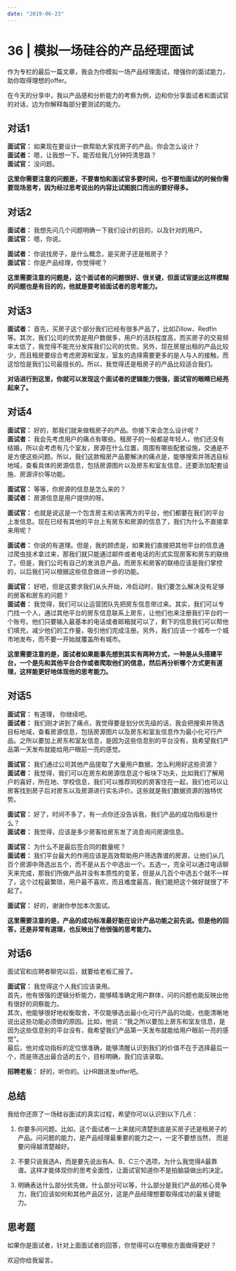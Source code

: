 ```yaml
---
date: "2019-06-23"
---  
```

      
# 36 | 模拟一场硅谷的产品经理面试
作为专栏的最后一篇文章，我会为你模拟一场产品经理面试，增强你的面试能力，助你取得理想的offer。

在今天的分享中，我以产品感和分析能力的考察为例，边和你分享面试者和面试官的对话，边为你解释每部分要测试的能力。

## 对话1

**面试官：** 如果现在要设计一款帮助大家找房子的产品，你会怎么设计？  
**面试者：** 嗯，让我想一下。能否给我几分钟捋清思路？  
**面试官：** 没问题。

**这里你需要注意的问题是，不要害怕和面试官多要时间，也不要怕面试的时候你需要现场思考，因为经过思考说出的内容比试图脱口而出的要好得多。**

## 对话2

**面试者：** 我想先问几个问题明确一下我们设计的目的，以及针对的用户。  
**面试官：** 嗯，你说。

**面试者：** 你说找房子，是什么概念，是买房子还是租房子？  
**面试官：** 你是产品经理，你觉得呢？

**这里需要注意的问题是，这个面试者的问题很好、很关键，但面试官提出这样模糊的问题也是有目的的，他就是要考验面试者的思考能力。**

## 对话3

**面试者：** 首先，买房子这个部分我们已经有很多产品了，比如Zillow、Redfin等。其次，我们公司的优势是用户数据多，用户的活跃程度高，而买房子的交易频率太低了，我觉得不能充分发挥我们公司的优势。另外，现在房屋出租的产品比较少，而且租房要综合考虑房源和室友，室友的选择需要更多的是人与人的接触，而这恰恰是我们公司最擅长的。所以，我觉得还是租房子的产品比较适合我们。

<!-- [[[read_end]]] -->

**对话进行到这里，你就可以发现这个面试者的逻辑能力很强，面试官的眼睛已经亮起来了。**

## 对话4

**面试官：** 好的，那我们就来做租房子的产品。你接下来会怎么设计呢？  
**面试者：** 我会先考虑用户的痛点有哪些。租房子的一般都是年轻人，他们还没有结婚，所以会考虑有几个室友，房源在什么位置，周围有哪些配套设施，交通是不是方便这些问题。所以，我们这款租房产品要解决的痛点是，能够搜索并筛选目标地域，查看具体的房源信息，包括房源图片以及房东和室友信息，还要添加配套设施、房源评价等功能。

**面试官：** 等等，你房源的信息是怎么来的？  
**面试者：** 房源信息是用户提供的呀。

**面试官：** 也就是说这是一个包含房主和访客两方的平台，他们都要在我们的平台上发信息。现在已经有其他的平台上有房东和房源的信息了，我们为什么不直接拿来用呢？

**面试者：** 你说的有道理。但是，我的顾虑是，如果我们直接把其他平台的信息通过爬虫技术拿过来，那我们就只能通过邮件或者电话的形式实现房客和房东的联络了。但是，我们公司有自己的发消息产品，而房东和房客的联络应该是我们掌控的，以后我们可以根据这些信息做进一步的功能。

**面试官：** 好吧，但是这要求我们从头开始，冷启动时，我们要怎么解决没有足够的房客和房东的问题？  
**面试者：** 我觉得，我们可以让运营团队先把房东信息带过来。其实，我们可以专门找一个人，通过其他平台的房东信息联系上房东，让他们也来注册我们平台的一个账号。他们只要输入最基本的电话或者邮箱就可以了，剩下的信息我们可以帮他们填充，减少他们的工作量，吸引他们完成注册。另外，我们应该一个城市一个城市地发布，而不要一开始就覆盖所有城市。

**这里需要注意的是，面试者如果能事先想到其实有两种方式，一种是从头搭建平台，一个是先和其他平台合作或者爬取他们的信息，然后再分析哪个方式更有道理，这样能更好地体现他的思考能力。**

## 对话5

**面试官：** 有道理， 你继续吧。  
**面试者：** 我们刚才讲到了痛点，我觉得要是划分优先级的话，我会把搜索并筛选目标地域，查看房源信息，包括房源图片以及房东和室友信息作为最小化可行产品。之所以要加上房东和室友信息，是因为这些信息别的平台没有，我希望我们产品第一天发布就能给用户眼前一亮的感觉。

**面试官：** 我们通过公司其他产品提取了大量用户数据，怎么利用好这些资源？  
**面试者：** 我觉得，我们可以在房东和房源信息这个板块下功夫，比如我们了解用户的喜好，所在地、学校信息，我们可以推荐同校的房客住在一起，我们也可以让房客找到房子后对房东以及房源进行实名评价。这些就是我们数据资源的独特优势。

**面试官：** 好了，时间不多了，有一点你还没告诉我，我们产品的成功指标是什么？  
**面试者：** 我觉得，应该是多少房客给房东发了消息询问房源信息。

**面试官：** 为什么不是最后签合同的数量呢？  
**面试者：** 我们平台最大的作用应该是高效帮助用户筛选靠谱的房源，让他们从几百个房源中筛选出五个，而不是从五个中选出一个。五选一，完全可以通过电话聊天来完成，那我们所做产品并没有本质性的变革，但是从几百个中选五个就不一样了，这个过程最繁琐，用户最不喜欢，而且难度最高，我们能把这个做好就很了不起了。

**面试官：** 好的，谢谢你参加本次面试。

**这里需要注意的是，产品的成功标准最好能在设计产品功能之前先说。但是他的回答，还是非常有道理，也反映出了他很强的思考能力。**

## 对话6

面试官和应聘者聊完以后，就要给老板汇报了。

**面试官：** 我觉得这个人我们应该录用。  
首先，他有很强的逻辑分析能力，能够精准确定用户群体，问的问题也能反映出他有很好的洞察能力。  
其次，他能够很好地权衡取舍，不仅能够选出最小化可行产品的功能，也能清晰地说出这些功能必须做的原因。比如，他说：“我之所以要加上房东和室友信息，是因为这些信息别的平台没有，我希望我们产品第一天发布就能给用户眼前一亮的感觉”。  
最后，他对成功指标的定位很准确，能够清醒认识到我们的价值不在于选择最后一个，而是筛选出最合适的五个，目标明确，我们应该录取。

**招聘老板：** 好的，听你的。让HR跟进发offer吧。

## 总结

我给你还原了一场硅谷面试的真实过程，希望你可以认识到以下几点：

1.  你要多问问题。比如，这个面试者一上来就问清楚到底是买房子还是租房子的产品。问问题的能力，是产品经理最重要的能力之一，一定不要想当然， 而是要问得越清楚越好。

2.  不要只说我选A，而是要先说出有A、B、C三个选项，为什么我觉得A最靠谱。这样才能体现你的思考全面性，让面试官知道你不是拍脑袋做出的决定。

3.  明确表达什么部分优先做，什么部分可以等，什么部分是我们产品的核心竞争力，我们应该如何和其他产品区分，这是产品经理想要取得成功的最关键能力。

## 思考题

如果你是面试者，针对上面面试者的回答，你觉得可以在哪些方面做得更好？

欢迎你给我留言。